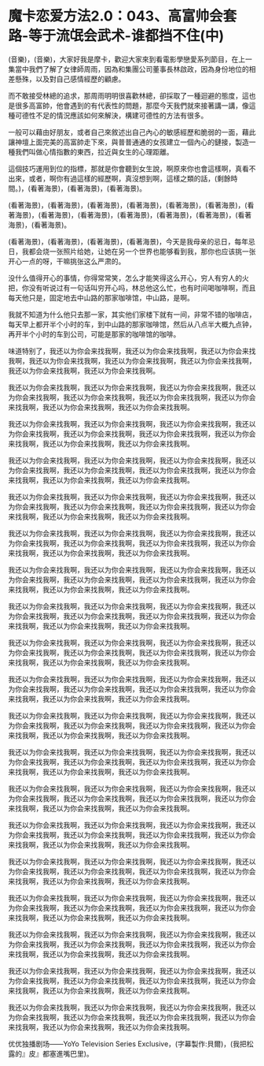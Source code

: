 # 魔卡恋爱方法2.0：043、高富帅会套路-等于流氓会武术-谁都挡不住(中)

(音樂)，(音樂)，大家好我是摩卡，歡迎大家來到看電影學戀愛系列節目，在上一集當中我們了解了女律師周雨，因為和集團公司董事長林啟政，因為身份地位的相差懸殊，以及對自己感情經歷的顧慮。

而不敢接受林總的追求，那周雨明明很喜歡林總，卻採取了一種迴避的態度，這也是很多高富帥，他會遇到的有代表性的問題，那麼今天我們就來接著講一講，像這種可德性不足的情況應該如何來解決，構建可德性的方法有很多。

一般可以藉由好朋友，或者自己來敘述出自己內心的敏感經歷和脆弱的一面，藉此讓神壇上面完美的高富帥走下來，與普普通通的女孩建立一個內心的鏈接，製造一種我們叫做心情指數的東西，拉近與女生的心理距離。

這個技巧運用到位的指標，那就是你會聽到女生說，啊原來你也會這樣啊，真看不出來，或者，啊你有過這樣的經歷啊，真沒想到啊，這樣之類的話，(剩餘時間。)，(看著海景)，(看著海景)，(看著海景)。

(看著海景)，(看著海景)，(看著海景)，(看著海景)，(看著海景)，(看著海景)，(看著海景)，(看著海景)，(看著海景)，(看著海景)，(看著海景)，(看著海景)，(看著海景)，(看著海景)。

(看著海景)，(看著海景)，(看著海景)，(看著海景)，今天是我母亲的忌日，每年忌日，我都会烧一张照片给她，让她在另一个世界也能够看到我，那你也应该挑一张开心一点的呀，干嘛挑张这么严肃的。

没什么值得开心的事情，你得常常笑，怎么才能笑得这么开心，穷人有穷人的火把，你没有听说过有一句话叫穷开心吗，林总他这么忙，也有时间喝咖啡啊，而且每天他只是，固定地去中山路的那家咖啡馆，中山路，是啊。

我就不知道为什么他只去那一家，其实他们家楼下就有一间，非常不错的咖啡店，每天早上都开半个小时的车，到中山路的那家咖啡馆，然后从八点半大概九点钟，再开半个小时的车到公司，可能是那家的咖啡馆的咖啡。

味道特别了，我还以为你会来找我啊，我还以为你会来找我啊，我还以为你会来找我啊，我还以为你会来找我啊，我还以为你会来找我啊，我还以为你会来找我啊，我还以为你会来找我啊，我还以为你会来找我啊。

我还以为你会来找我啊，我还以为你会来找我啊，我还以为你会来找我啊，我还以为你会来找我啊，我还以为你会来找我啊，我还以为你会来找我啊，我还以为你会来找我啊，我还以为你会来找我啊，我还以为你会来找我啊。

我还以为你会来找我啊，我还以为你会来找我啊，我还以为你会来找我啊，我还以为你会来找我啊，我还以为你会来找我啊，我还以为你会来找我啊，我还以为你会来找我啊，我还以为你会来找我啊，我还以为你会来找我啊。

我还以为你会来找我啊，我还以为你会来找我啊，我还以为你会来找我啊，我还以为你会来找我啊，我还以为你会来找我啊，我还以为你会来找我啊，我还以为你会来找我啊，我还以为你会来找我啊，我还以为你会来找我啊。

我还以为你会来找我啊，我还以为你会来找我啊，我还以为你会来找我啊，我还以为你会来找我啊，我还以为你会来找我啊，我还以为你会来找我啊，我还以为你会来找我啊，我还以为你会来找我啊，我还以为你会来找我啊。

我还以为你会来找我啊，我还以为你会来找我啊，我还以为你会来找我啊，我还以为你会来找我啊，我还以为你会来找我啊，我还以为你会来找我啊，我还以为你会来找我啊，我还以为你会来找我啊，我还以为你会来找我啊。

我还以为你会来找我啊，我还以为你会来找我啊，我还以为你会来找我啊，我还以为你会来找我啊，我还以为你会来找我啊，我还以为你会来找我啊，我还以为你会来找我啊，我还以为你会来找我啊，我还以为你会来找我啊。

我还以为你会来找我啊，我还以为你会来找我啊，我还以为你会来找我啊，我还以为你会来找我啊，我还以为你会来找我啊，我还以为你会来找我啊，我还以为你会来找我啊，我还以为你会来找我啊，我还以为你会来找我啊。

我还以为你会来找我啊，我还以为你会来找我啊，我还以为你会来找我啊，我还以为你会来找我啊，我还以为你会来找我啊，我还以为你会来找我啊，我还以为你会来找我啊，我还以为你会来找我啊，我还以为你会来找我啊。

我还以为你会来找我啊，我还以为你会来找我啊，我还以为你会来找我啊，我还以为你会来找我啊，我还以为你会来找我啊，我还以为你会来找我啊，我还以为你会来找我啊，我还以为你会来找我啊，我还以为你会来找我啊。

我还以为你会来找我啊，我还以为你会来找我啊，我还以为你会来找我啊，我还以为你会来找我啊，我还以为你会来找我啊，我还以为你会来找我啊，我还以为你会来找我啊，我还以为你会来找我啊，我还以为你会来找我啊。

我还以为你会来找我啊，我还以为你会来找我啊，我还以为你会来找我啊，我还以为你会来找我啊，我还以为你会来找我啊，我还以为你会来找我啊，我还以为你会来找我啊，我还以为你会来找我啊，我还以为你会来找我啊。

我还以为你会来找我啊，我还以为你会来找我啊，我还以为你会来找我啊，我还以为你会来找我啊，我还以为你会来找我啊，我还以为你会来找我啊，我还以为你会来找我啊，我还以为你会来找我啊，我还以为你会来找我啊。

我还以为你会来找我啊，我还以为你会来找我啊，我还以为你会来找我啊，我还以为你会来找我啊，我还以为你会来找我啊，我还以为你会来找我啊，我还以为你会来找我啊，我还以为你会来找我啊，我还以为你会来找我啊。

我还以为你会来找我啊，我还以为你会来找我啊，我还以为你会来找我啊，我还以为你会来找我啊，我还以为你会来找我啊，我还以为你会来找我啊，我还以为你会来找我啊，我还以为你会来找我啊，我还以为你会来找我啊。

我还以为你会来找我啊，我还以为你会来找我啊，我还以为你会来找我啊，我还以为你会来找我啊，我还以为你会来找我啊，我还以为你会来找我啊，我还以为你会来找我啊，我还以为你会来找我啊，我还以为你会来找我啊。

我还以为你会来找我啊，我还以为你会来找我啊，我还以为你会来找我啊，我还以为你会来找我啊，我还以为你会来找我啊，我还以为你会来找我啊，我还以为你会来找我啊，我还以为你会来找我啊，我还以为你会来找我啊。

我还以为你会来找我啊，我还以为你会来找我啊，我还以为你会来找我啊，我还以为你会来找我啊，我还以为你会来找我啊，我还以为你会来找我啊，我还以为你会来找我啊，我还以为你会来找我啊，我还以为你会来找我啊。

我还以为你会来找我啊，我还以为你会来找我啊，我还以为你会来找我啊，我还以为你会来找我啊，我还以为你会来找我啊，我还以为你会来找我啊，我还以为你会来找我啊，我还以为你会来找我啊，我还以为你会来找我啊。

优优独播剧场——YoYo Television Series Exclusive，(字幕製作:貝爾)，(我把松露的』皮』都塞進嘴巴里)。

